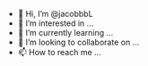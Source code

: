 - 👋 Hi, I’m @jacobbbL
- 👀 I’m interested in ...
- 🌱 I’m currently learning ...
- 💞️ I’m looking to collaborate on ...
- 📫 How to reach me ...

<!---
jacobbbL/jacobbbL is a ✨ special ✨ repository because its `README.md` (this file) appears on your GitHub profile.
You can click the Preview link to take a look at your changes.
--->
